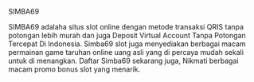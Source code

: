 SIMBA69


SIMBA69 adalaha situs slot online dengan metode transaksi QRIS tanpa potongan lebih murah dan juga Deposit Virtual Account Tanpa Potongan Tercepat Di Indonesia. Simba69 slot juga menyediakan berbagai macam permainan game taruhan online uang asli yang di percaya mudah sekali untuk di menangkan. Daftar Simba69 sekarang juga, Nikmati berbagai macam promo bonus slot yang menarik.

